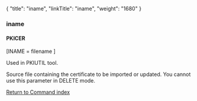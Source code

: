 {
    "title": "iname",
    "linkTitle": "iname",
    "weight": "1680"
}<span id="iname"></span>

### iname

#### PKICER

\[INAME = filename \]

Used in PKIUTIL tool.

Source file containing the certificate to be imported or updated. You cannot use this parameter in DELETE mode.

[Return to Command index](../../)
